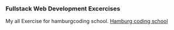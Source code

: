 ### Fullstack Web Development Excercises

My all Exercise for hamburgcoding school.
[Hamburg coding school](https://hamburgcodingschool.com/fullstack/)

